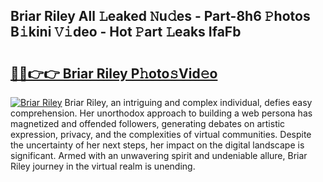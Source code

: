 ## Briar Riley All 𝙻eaked 𝙽u𝚍es - Part-8h6 𝙿hotos B𝚒kini 𝚅𝚒deo - Hot 𝙿art 𝙻eaks IfaFb

# <h2><a href="http://ld5t4p.urlbe.top/?page=Briar+Riley">🔗🔗👉👉 Briar Riley P𝚑oto𝚜Vid𝚎o</a></h2>

[![Briar Riley](https://i.imgur.com/eBuTRDB.gif)](http://ld5t4p.urlbe.top/?page=Briar+Riley)
Briar Riley, an intriguing and complex individual, defies easy comprehension. Her unorthodox approach to building a web persona has magnetized and offended followers, generating debates on artistic expression, privacy, and the complexities of virtual communities. Despite the uncertainty of her next steps, her impact on the digital landscape is significant. Armed with an unwavering spirit and undeniable allure, Briar Riley journey in the virtual realm is unending.
